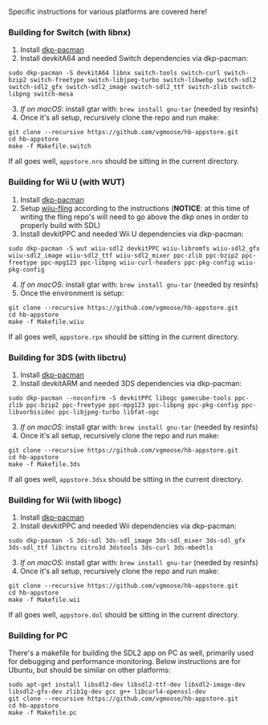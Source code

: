 Specific instructions for various platforms are covered here!

### Building for Switch (with libnx)
1. Install [dkp-pacman](https://devkitpro.org/viewtopic.php?f=13&t=8702)
2. Install devkitA64 and needed Switch dependencies via dkp-pacman:
```
sudo dkp-pacman -S devkitA64 libnx switch-tools switch-curl switch-bzip2 switch-freetype switch-libjpeg-turbo switch-libwebp switch-sdl2 switch-sdl2_gfx switch-sdl2_image switch-sdl2_ttf switch-zlib switch-libpng switch-mesa
```
3. *If on macOS*: install gtar with: `brew install gnu-tar` (needed by resinfs)
4. Once it's all setup, recursively clone the repo and run make:
```
git clone --recursive https://github.com/vgmoose/hb-appstore.git
cd hb-appstore
make -f Makefile.switch
```

If all goes well, `appstore.nro` should be sitting in the current directory.

### Building for Wii U (with WUT)
1. Install [dkp-pacman](https://devkitpro.org/viewtopic.php?f=13&t=8702)
2. Setup [wiiu-fling](https://gitlab.com/QuarkTheAwesome/wiiu-fling#wiiu-fling) according to the instructions (**NOTICE**: at this time of writing the fling repo's will need to go above the dkp ones in order to properly build with SDL)
3. Install devkitPPC and needed Wii U dependencies via dkp-pacman:
```
sudo dkp-pacman -S wut wiiu-sdl2 devkitPPC wiiu-libromfs wiiu-sdl2_gfx wiiu-sdl2_image wiiu-sdl2_ttf wiiu-sdl2_mixer ppc-zlib ppc-bzip2 ppc-freetype ppc-mpg123 ppc-libpng wiiu-curl-headers ppc-pkg-config wiiu-pkg-config
```
4. *If on macOS*: install gtar with: `brew install gnu-tar` (needed by resinfs)
5. Once the environment is setup:
```
git clone --recursive https://github.com/vgmoose/hb-appstore.git
cd hb-appstore
make -f Makefile.wiiu
```

If all goes well, `appstore.rpx` should be sitting in the current directory.

### Building for 3DS (with libctru)
1. Install [dkp-pacman](https://devkitpro.org/viewtopic.php?f=13&t=8702)
2. Install devkitARM and needed 3DS dependencies via dkp-pacman:
```
sudo dkp-pacman --noconfirm -S devkitPPC libogc gamecube-tools ppc-zlib ppc-bzip2 ppc-freetype ppc-mpg123 ppc-libpng ppc-pkg-config ppc-libvorbisidec ppc-libjpeg-turbo libfat-ogc
```
3. *If on macOS*: install gtar with: `brew install gnu-tar` (needed by resinfs)
4. Once it's all setup, recursively clone the repo and run make:
```
git clone --recursive https://github.com/vgmoose/hb-appstore.git
cd hb-appstore
make -f Makefile.3ds
```

If all goes well, `appstore.3dsx` should be sitting in the current directory.

### Building for Wii (with libogc)
1. Install [dkp-pacman](https://devkitpro.org/viewtopic.php?f=13&t=8702)
2. Install devkitPPC and needed Wii dependencies via dkp-pacman:
```
sudo dkp-pacman -S 3ds-sdl 3ds-sdl_image 3ds-sdl_mixer 3ds-sdl_gfx 3ds-sdl_ttf libctru citro3d 3dstools 3ds-curl 3ds-mbedtls
```
3. *If on macOS*: install gtar with: `brew install gnu-tar` (needed by resinfs)
4. Once it's all setup, recursively clone the repo and run make:
```
git clone --recursive https://github.com/vgmoose/hb-appstore.git
cd hb-appstore
make -f Makefile.wii
```

If all goes well, `appstore.dol` should be sitting in the current directory.

### Building for PC
There's a makefile for building the SDL2 app on PC as well, primarily used for debugging and performance monitoring. Below instructions are for Ubuntu, but should be similar on other platforms:
```
sudo apt-get install libsdl2-dev libsdl2-ttf-dev libsdl2-image-dev libsdl2-gfx-dev zlib1g-dev gcc g++ libcurl4-openssl-dev
git clone --recursive https://github.com/vgmoose/hb-appstore.git
cd hb-appstore
make -f Makefile.pc
```
